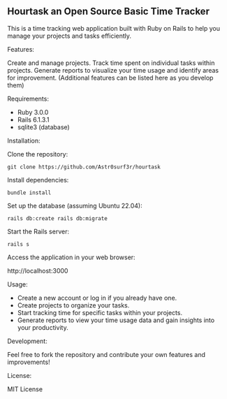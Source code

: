 ## Hourtask an Open Source Basic Time Tracker

This is a time tracking web application built with Ruby on Rails to help you manage your projects and tasks efficiently.

Features:

Create and manage projects.
Track time spent on individual tasks within projects.
Generate reports to visualize your time usage and identify areas for improvement.
(Additional features can be listed here as you develop them)

Requirements:

- Ruby 3.0.0
- Rails 6.1.3.1
- sqlite3 (database)

Installation:

Clone the repository:

`
git clone https://github.com/Astr0surf3r/hourtask
`

Install dependencies:

`
bundle install
`

Set up the database (assuming Ubuntu 22.04):

`
rails db:create
rails db:migrate
`

Start the Rails server:

`
rails s
`

Access the application in your web browser:

http://localhost:3000

Usage:

- Create a new account or log in if you already have one.
- Create projects to organize your tasks.
- Start tracking time for specific tasks within your projects.
- Generate reports to view your time usage data and gain insights into your productivity.

Development:

Feel free to fork the repository and contribute your own features and improvements!

License:

MIT License

